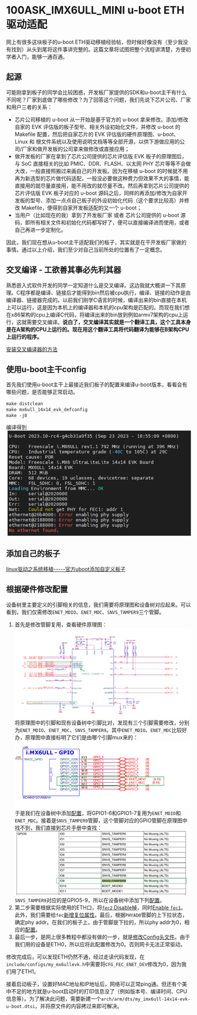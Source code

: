 # 100ASK_IMX6ULL_MINI u-boot ETH驱动适配
网上有很多这块板子的u-boot ETH驱动移植经验帖，但时候好像没有（至少我没有找到）从头到尾将这件事讲完整的。这篇文章将试图把整个流程讲清楚，方便初学者入门，能够一通百通。

## 起源
可能刚拿到板子的同学会比较困惑，开发板厂家提供的SDK和u-boot主干有什么不同呢？厂家到底做了哪些修改？为了回答这个问题，我们先说下芯片公司、厂家和用户三者的关系：
* 芯片公司移植的 u-boot 从一开始是基于官方的 u-boot 拿来修改。添加/修改自家的 EVK 评估版的板子型号、相关外设初始化文件，并修改 u-boot 的 Makefile 配置，然后把自家芯片的 EVK 评估版的硬件原理图、u-boot、Linux 和 根文件系统以及使用说明文档等等全部开源，以供下游做应用的公司/厂家和做开发板的公司拿来做修改或直接应用；
* 做开发板的厂家在拿到了芯片公司提供的芯片评估版 EVK 板子的原理图后，与 SoC 直接相关的比如 PMIC、DDR、FLASH、以太网 PHY 芯片等等不会做大改，一般直接照搬过来画自己的开发板。因为在移植 u-boot 的时候就不用再为新选型的芯片做代码适配，一般没必要做这种费力但效果不大的事情，能直接用的就尽量直接用，能不用改的就尽量不改。然后再拿到芯片公司提供的芯片评估版 EVK 板子对应的 u-boot 源码之后，同样的再添加/修改为自家开发板的型号、添加一点点自己板子的外设初始化代码（这个要求比较高）并修改 Makefile，便得到自家开发板适配的又一个 u-boot；
* 当用户（比如现在的我）拿到了开发板厂家 或者 芯片公司提供的 u-boot 源码，即所有相关文件和初始化代码都写好了，便可以直接编译进而使用，或者自己再进一步定制化。

因此，我们现在想从u-boot主干适配我们的板子，其实就是在干开发板厂家做的事情。通过以上介绍，我们至少对自己当前所处的位置有了一定概念。

## 交叉编译 - 工欲善其事必先利其器
熟悉嵌入式软件开发的同学一定知道什么是交叉编译。这边我就大概讲一下其原理。C程序都是编译、链接后才能得到bin然后被cpu执行，编译、链接的动作是由编译器、链接器完成的。以前我们刚学C语言的时候，编译出来的bin直接在本机上可以运行，这是因为本机上的编译器和本机的cpu架构是匹配的。而现在我们想在x86架构的cpu上编译C代码，将编译出来的bin放到例如armv7架构的cpu上运行，这就需要交叉编译。**说白了，交叉编译其实就是一个翻译工具，这个工具本身是在A架构的CPU上运行的。现在用这个翻译工具将代码翻译为能够在B架构CPU上运行的程序。**

[安装交叉编译器的方法](https://blog.csdn.net/qq_36347513/article/details/126658866)
## 使用u-boot主干config
首先我们使用u-boot主干上最接近我们板子的配置来编译u-boot版本，看看会有哪些问题，是否能够正常启动。
```
make distclean
make mx6ull_14x14_evk_defconfig
make -j8
```
编译得到\
![Alt text](images/image.png)
## 添加自己的板子
[linux驱动之系统移植-----官方uboot添加自定义板子](https://blog.csdn.net/qq_40684669/article/details/128428623)

## 根据硬件修改配置
设备树里主要定义的引脚相关的信息，我们需要将原理图和设备树对应起来。可以看到，我们仅需修改`ENET_MDIO`、`ENET_MDC`、`SNVS_TAMPER9`三个管脚。
1. 首先是修改管脚复用，查看硬件原理图：
![原理图](images/eth_pin.png)
将原理图中的引脚和现有设备树中引脚比对，发现有三个引脚需要修改，分别为`ENET_MDIO`、`ENET_MDC`、`SNVS_TAMPER9`。其中`ENET_MDIO`、`ENET_MDC`比较好办，原理图中直接标明了它们是由哪个引脚mux来的：\
![`ENET_MDIO`、`ENET_MDC`](images/ENET_MDXX_MUX.png)\
于是我们在设备树中添加[配置](https://github.com/u-boot/u-boot/compare/master...jd-you:u-boot:port_uboot?diff=unified#diff-f7b1aa2dc58bd89ff34eee941be9d34a338679e86fb542a7d1997e30ae25b04cR419-R420)，将GPIO1-6和GPIO1-7复用为`ENET_MDIO`和`ENET_MDC`。接着是`SNVS_TAMPER9`管脚，这个管脚对应的GPIO管脚在原理图中找不到，我们直接到芯片手册中查找：
![芯片手册mux](images/REST_IO_MUX.png)\
`SNVS_TAMPER9`对应的是GPIO5-9，所以在设备树中添加下列[配置](https://github.com/u-boot/u-boot/compare/master...jd-you:u-boot:port_uboot?diff=unified#diff-f7b1aa2dc58bd89ff34eee941be9d34a338679e86fb542a7d1997e30ae25b04cR429)。
2. 第二步需要根据实际使用的ETH口，将[`fec2` Disable掉](https://github.com/u-boot/u-boot/compare/master...jd-you:u-boot:port_uboot?diff=unified#diff-f7b1aa2dc58bd89ff34eee941be9d34a338679e86fb542a7d1997e30ae25b04cR195)，同时[Enable `fec1`](https://github.com/u-boot/u-boot/compare/master...jd-you:u-boot:port_uboot?diff=unified#diff-f7b1aa2dc58bd89ff34eee941be9d34a338679e86fb542a7d1997e30ae25b04cR186)。此外，我们需要给`fec`[新增复位属性](https://github.com/u-boot/u-boot/compare/master...jd-you:u-boot:port_uboot?diff=unified#diff-f7b1aa2dc58bd89ff34eee941be9d34a338679e86fb542a7d1997e30ae25b04cR184-R185)。最后，根据`PHYAD0`管脚的上下拉状态，确定phy addr。在我们的板子上，由于管脚是下拉的，所以phy addr为0，相应的[配置](https://github.com/u-boot/u-boot/compare/master...jd-you:u-boot:port_uboot?diff=unified#diff-f7b1aa2dc58bd89ff34eee941be9d34a338679e86fb542a7d1997e30ae25b04cR201-R203)。
3. 最后一步，是网上很多教程中都没有做的一步，就是[修改Config头文件](https://github.com/u-boot/u-boot/compare/master...jd-you:u-boot:port_uboot?diff=unified#diff-393a070827ce3f7e6aa14877dc2f29414c9b555b23e9eaa1239a697fb6d4afcaR112)。由于我们用的设备是ETH0，所以应将此配置修改为0。否则网卡无法正常驱动。

修改完成后，可以发现ETH仍然不通，经过走读代码发现，在`include/configs/my_mx6ullevk.h`中需要将`CFG_FEC_ENET_DEV`修改为0，因为我们用了ETH1。

接着启动板子，设置好MAC地址和IP地址后，网络可以正常ping通。但还有个美中不足的地方就是u-boot启动时的打印信息没了（例如版本号、编译时间、CPU信息等）。为了解决此问题，需要新建一个`arch/arm/dts/my_imx6ull-14x14-evk-u-boot.dtsi`，并将原文件的内容拷过来即可解决。